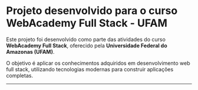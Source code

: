 # Projeto desenvolvido para o curso WebAcademy Full Stack - UFAM

Este projeto foi desenvolvido como parte das atividades do curso **WebAcademy Full Stack**, oferecido pela **Universidade Federal do Amazonas (UFAM)**.

O objetivo é aplicar os conhecimentos adquiridos em desenvolvimento web full stack, utilizando tecnologias modernas para construir aplicações completas.

---
